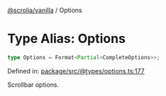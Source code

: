 [@scrolia/vanilla](../README.md) / Options

# Type Alias: Options

```ts
type Options = Format<Partial<CompleteOptions>>;
```

Defined in: [package/src/@types/options.ts:177](https://github.com/scrolia/vanilla/blob/d5b9981d7613b9946bfacdcfeac4dfdbcb0dbf18/package/src/@types/options.ts#L177)

Scrollbar options.
